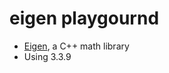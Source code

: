 # eigen playgournd

* [Eigen][1], a C++ math library
* Using 3.3.9



[1]:https://eigen.tuxfamily.org/
